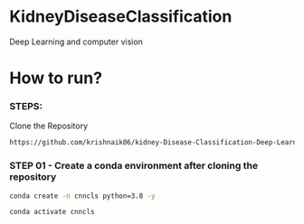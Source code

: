 # KidneyDiseaseClassification
Deep Learning and computer vision

# How to run?

### STEPS:

Clone the Repository

```bash
https://github.com/krishnaik06/kidney-Disease-Classification-Deep-Learning-Project
```

### STEP 01 - Create a conda environment after cloning the repository

```bash
conda create -n cnncls python=3.8 -y
```

```bash
conda activate cnncls
```